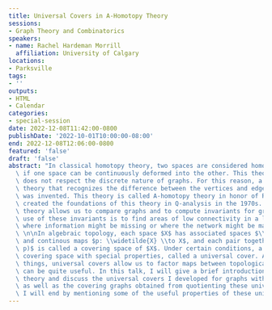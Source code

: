 ```yaml
---
title: Universal Covers in A-Homotopy Theory
sessions:
- Graph Theory and Combinatorics
speakers:
- name: Rachel Hardeman Morrill
  affiliation: University of Calgary
locations:
- Parksville
tags:
- ''
outputs:
- HTML
- Calendar
categories:
- special-session
date: 2022-12-08T11:42:00-0800
publishDate: '2022-10-01T10:00:00-08:00'
end: 2022-12-08T12:06:00-0800
featured: 'false'
draft: 'false'
abstract: "In classical homotopy theory, two spaces are considered homotopy equivalent\
  \ if one space can be continuously deformed into the other. This theory, however,\
  \ does not respect the discrete nature of graphs. For this reason, a discrete homotopy\
  \ theory that recognizes the difference between the vertices and edges of a graph\
  \ was invented. This theory is called A-homotopy theory in honor of Ron Aktin, who\
  \ created the foundations of this theory in Q-analysis in the 1970s. A-homotopy\
  \ theory allows us to compare graphs and to compute invariants for graphs. The intended\
  \ use of these invariants is to find areas of low connectivity in a large network\
  \ where information might be missing or where the network might be made more efficient.\
  \ \n\nIn algebraic topology, each space $X$ has associated spaces $\\widetilde{X}$\
  \ and continous maps $p: \\widetilde{X} \\to X$, and each pair together $(\\widetilde{X},\
  \ p)$ is called a covering space of $X$. Under certain conditions, a space has a\
  \ covering space with special properties, called a universal cover. Among other\
  \ things, universal covers allow us to factor maps between topological spaces, which\
  \ can be quite useful. In this talk, I will give a brief introduction to A-homotopy\
  \ theory and discuss the universal covers I developed for graphs with no 3 or 4-cycles\
  \ as well as the covering graphs obtained from quotienting these universal covers.\
  \ I will end by mentioning some of the useful properties of these universal covers. "
---
```

